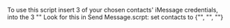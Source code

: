To use this script insert 3 of your chosen contacts' iMessage credentials, into the 3 "" Look for this in Send Message.scrpt: set contacts to {"", "", ""}
